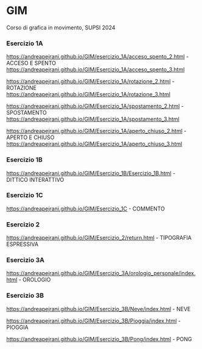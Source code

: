 # GIM
Corso di grafica in movimento, SUPSI 2024

### Esercizio 1A
https://andreapejrani.github.io/GIM/esercizio_1A/acceso_spento_2.html  - ACCESO E SPENTO
https://andreapejrani.github.io/GIM/Esercizio_1A/acceso_spento_3.html

https://andreapejrani.github.io/GIM/Esercizio_1A/rotazione_2.html  - ROTAZIONE
https://andreapejrani.github.io/GIM/Esercizio_1A/rotazione_3.html

https://andreapejrani.github.io/GIM/Esercizio_1A/spostamento_2.html  - SPOSTAMENTO
https://andreapejrani.github.io/GIM/Esercizio_1A/spostamento_3.html

https://andreapejrani.github.io/GIM/Esercizio_1A/aperto_chiuso_2.html - APERTO E CHIUSO
https://andreapejrani.github.io/GIM/Esercizio_1A/aperto_chiuso_3.html

### Esercizio 1B

https://andreapejrani.github.io/GIM/Esercizio_1B/Esercizio_1B.html  - DITTICO INTERATTIVO

### Esercizio 1C

https://andreapejrani.github.io/GIM/Esercizio_1C  - COMMENTO

### Esercizio 2

https://andreapejrani.github.io/GIM/Esercizio_2/return.html  - TIPOGRAFIA ESPRESSIVA

### Esercizio 3A

https://andreapejrani.github.io/GIM/Esercizio_3A/orologio_personale/index.html  - OROLOGIO

### Esercizio 3B

https://andreapejrani.github.io/GIM/Esercizio_3B/Neve/index.html  - NEVE

https://andreapejrani.github.io/GIM/Esercizio_3B/Pioggia/index.html  - PIOGGIA

https://andreapejrani.github.io/GIM/Esercizio_3B/Pong/index.html  - PONG
